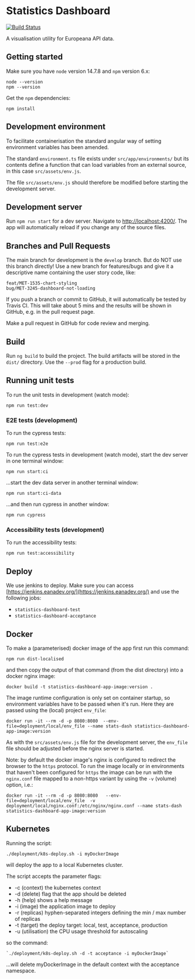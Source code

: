 # Statistics Dashboard

[![Build Status](https://travis-ci.org/europeana/statistics-dashboard.svg?branch=develop)](https://travis-ci.org/europeana/statistics-dashboard)

A visualisation utility for Europeana API data.

## Getting started

Make sure you have `node` version 14.7.8 and `npm` version 6.x:

    node --version
    npm --version

Get the `npm` dependencies:

    npm install

## Development environment

To facilitate containerisation the standard angular way of setting environment variables has been amended.

The standard `environment.ts` file exists under `src/app/environments/` but its contents define a function that can load variables from an external source, in this case `src/assets/env.js`.

The file `src/assets/env.js` should therefore be modified before starting the development server.

## Development server

Run `npm run start` for a dev server. Navigate to [http://localhost:4200/](http://localhost:4200/). The app will automatically reload if you change any of the source files.

## Branches and Pull Requests

The main branch for development is the `develop` branch. But do NOT use this branch directly! Use a new branch for features/bugs and give it a descriptive name containing the user story code, like:

    feat/MET-1535-chart-styling
    bug/MET-3245-dashboard-not-loading

If you push a branch or commit to GitHub, it will automatically be tested by Travis CI. This will take about 5 mins and the results will be shown in GitHub, e.g. in the pull request page.

Make a pull request in GitHub for code review and merging.

## Build

Run `ng build` to build the project. The build artifacts will be stored in the `dist/` directory. Use the `--prod` flag for a production build.

## Running unit tests

To run the unit tests in development (watch mode):

    npm run test:dev


### E2E tests (development)

To run the cypress tests:

    npm run test:e2e


To run the cypress tests in development (watch mode), start the dev server in one terminal window:

    npm run start:ci

...start the dev data server in another terminal window:

    npm run start:ci-data

...and then run cypress in another window:

    npm run cypress

### Accessibility tests (development)

To run the accessibility tests:

    npm run test:accessibility

## Deploy

We use jenkins to deploy. Make sure you can access [https://jenkins.eanadev.org/](https://jenkins.eanadev.org/) and use the following jobs:

- `statistics-dashboard-test`
- `statistics-dashboard-acceptance`

## Docker

To make a (parameterised) docker image of the app first run this command:

`npm run dist-localised`

and then copy the output of that command (from the dist directory) into a docker nginx image:

`docker build -t statistics-dashboard-app-image:version .`

The image runtime configuration is only set on container startup, so environment variables have to be passed when it's run.  Here they are passed using the (local) project `env_file`:

`docker run -it --rm -d -p 8080:8080  --env-file=deployment/local/env_file --name stats-dash statistics-dashboard-app-image:version`

As with the `src/assets/env.js` file for the development server, the `env_file` file should be adjusted before the nginx server is started.

Note: by default the docker image's nginx is configured to redirect the browser to the `https` protocol.  To run the image locally or in environments that haven't been configured for `https` the image can be run with the `nginx.conf` file mapped to a non-https variant by using the `-v` (volume) option, i.e.:

`docker run -it --rm -d -p 8080:8080   --env-file=deployment/local/env_file  -v deployment/local/nginx.conf:/etc/nginx/nginx.conf --name stats-dash statistics-dashboard-app-image:version`

## Kubernetes

Running the script:

`./deployment/k8s-deploy.sh -i myDockerImage`

will deploy the app to a local Kubernetes cluster.

The script accepts the parameter flags:
- -c (context) the kubernetes context
- -d (delete) flag that the app should be deleted
- -h (help) shows a help message
- -i (image) the application image to deploy
- -r (replicas) hyphen-separated integers defining the min / max number of replicas
- -t (target) the deploy target: local, test, acceptance, production
- -u (utilisation) the CPU usage threshold for autoscaling

so the command:

    `./deployment/k8s-deploy.sh -d -t acceptance -i myDockerImage`

...will delete myDockerImage in the default context with the acceptance namespace.
